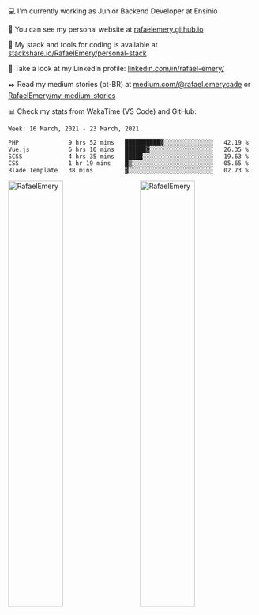 <!--![Profile views](https://gpvc.arturio.dev/RafaelEmery)-->
  
 :computer: I'm currently working as Junior Backend Developer at Ensinio
 
 :rocket:  You can see my personal website at [rafaelemery.github.io](https://rafaelemery.github.io)
 
 :hammer: My stack and tools for coding is available at [stackshare.io/RafaelEmery/personal-stack](https://stackshare.io/RafaelEmery/personal-stack)
 
 :busts_in_silhouette:  Take a look at my LinkedIn profile: [linkedin.com/in/rafael-emery/](https://www.linkedin.com/in/rafael-emery/)
 
 :black_nib: Read my medium stories (pt-BR) at [medium.com/@rafael.emerycade](https://medium.com/@rafael.emerycade) or [RafaelEmery/my-medium-stories](https://github.com/RafaelEmery/my-medium-stories)
 
 :bar_chart: Check my stats from WakaTime (VS Code) and GitHub:

<!--START_SECTION:waka-->
```text
Week: 16 March, 2021 - 23 March, 2021

PHP              9 hrs 52 mins   ██████████▓░░░░░░░░░░░░░░   42.19 % 
Vue.js           6 hrs 10 mins   ██████▓░░░░░░░░░░░░░░░░░░   26.35 % 
SCSS             4 hrs 35 mins   █████░░░░░░░░░░░░░░░░░░░░   19.63 % 
CSS              1 hr 19 mins    █▒░░░░░░░░░░░░░░░░░░░░░░░   05.65 % 
Blade Template   38 mins         ▓░░░░░░░░░░░░░░░░░░░░░░░░   02.73 % 
```
<!--END_SECTION:waka-->

<!-- [![RafaelEmery's github stats](https://github-readme-stats.vercel.app/api?username=RafaelEmery&show_icons=true&count_private=true&hide=prs)](https://github.com/anuraghazra/github-readme-stats) -->

<p width="100%">
<img width="47%" align="left" src="https://github-readme-stats.vercel.app/api?username=RafaelEmery&show_icons=true&count_private=true&hide=prs" alt="RafaelEmery" />
<img width="47%" align="right" src="https://github-readme-stats.vercel.app/api/top-langs/?username=RafaelEmery&layout=compact&hide=html,jupyter%20notebook,css" alt="RafaelEmery" />
</p>
